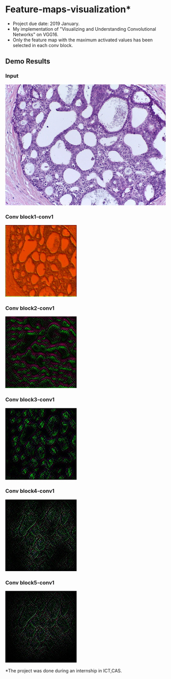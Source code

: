 # Feature-maps-visualization*

* Project due date: 2019 January.
* My implementation of "Visualizing and Understanding Convolutional Networks" on VGG16.
* Only the feature map with the maximum activated values has been selected in each conv block.

## Demo Results

### Input

![input](/images/input.jpg)

### Conv block1-conv1

![f1](/images/f1.jpg)

### Conv block2-conv1

![f2](/images/f2.jpg)

### Conv block3-conv1

![f3](/images/f3.jpg)

### Conv block4-conv1

![f4](/images/f4.jpg)

### Conv block5-conv1

![f5](/images/f5.jpg)

  
*The project was done during an internship in ICT,CAS.
